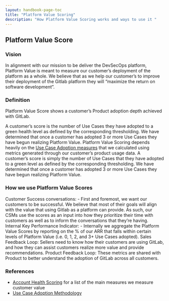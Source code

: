 ```yaml
---
layout: handbook-page-toc
title: "Platform Value Scoring"
description: "How Platform Value Scoring works and ways to use it "
---
```


## Platform Value Score

### Vision

In alignment with our mission to be deliver the DevSecOps platform, Platform Value is meant to measure our customer’s deployment of the platform as a whole. We believe that as we help our customer’s to improve their deployment of the Gitlab platform they will “maximize the return on software development”.

### Definition

Platform Value Score shows a customer’s Product adoption depth achieved with GitLab.

A customer’s score is the number of Use Cases they have adopted to a green health level as defined by the corresponding thresholding. We have determined that once a customer has adopted 3 or more Use Cases they have begun realizing Platform Value. Platform Value Scoring depends heavily on the [Use Case Adoption measures](/handbook/customer-success/product-usage-data/maturity-scoring/) that we calculated using metrics generated through our customer’s product usage data. A customer’s score is simply the number of Use Cases that they have adopted to a green level as defined by the corresponding thresholding. We have determined that once a customer has adopted 3 or more Use Cases they have begun realizing Platform Value.

### How we use Platform Value Scores

Customer Success conversations: - First and foremost, we want our customers to be successful. We believe that most of their goals will align with the value that using Gitlab as a platform can provide. As such, our CSMs use the scores as an input into how they prioritize their time with customers as well as to inform the conversations that they’re having.
Internal Key Performance Indicator: - Internally we aggregate the Platform Value Scores by reporting on the % of our ARR that falls within certain levels of Platform Value (i.e. 0, 1, 2, and 3+ Use Cases adopted).
Sales Feedback Loop: Sellers need to know how their customers are using GitLab, and how they can assist customers realize more value and provide recommendations.
Product Feedback Loop: These metrics are shared with Product to better understand the adoption of GitLab across all customers.


### References
* [Account Health Scoring](/handbook/customer-success/customer-health-scoring/#scoring-methodologies) for a list of the main measures we measure customer value
* [Use Case Adoption Methodology](/handbook/customer-success/product-usage-data/use-case-adoption/)
